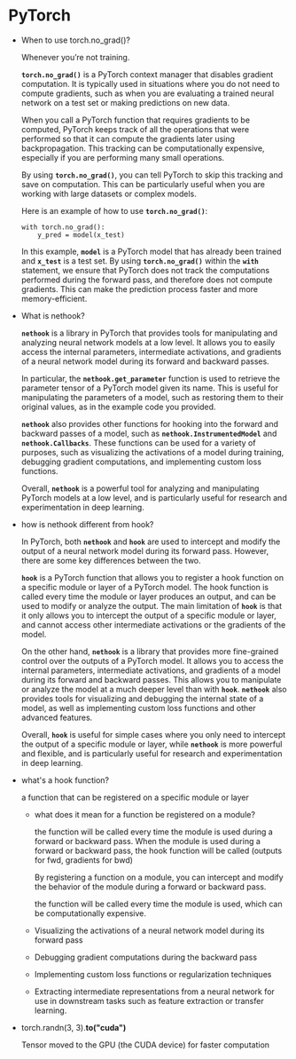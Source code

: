 # PyTorch

- When to use torch.no_grad()?
    
    Whenever you’re not training.
    
    **`torch.no_grad()`** is a PyTorch context manager that disables gradient computation. It is typically used in situations where you do not need to compute gradients, such as when you are evaluating a trained neural network on a test set or making predictions on new data.
    
    When you call a PyTorch function that requires gradients to be computed, PyTorch keeps track of all the operations that were performed so that it can compute the gradients later using backpropagation. This tracking can be computationally expensive, especially if you are performing many small operations.
    
    By using **`torch.no_grad()`**, you can tell PyTorch to skip this tracking and save on computation. This can be particularly useful when you are working with large datasets or complex models.
    
    Here is an example of how to use **`torch.no_grad()`**:
    
    ```
    with torch.no_grad():
        y_pred = model(x_test)
    ```
    
    In this example, **`model`** is a PyTorch model that has already been trained and **`x_test`** is a test set. By using **`torch.no_grad()`** within the **`with`** statement, we ensure that PyTorch does not track the computations performed during the forward pass, and therefore does not compute gradients. This can make the prediction process faster and more memory-efficient.
    
- What is nethook?
    
    **`nethook`** is a library in PyTorch that provides tools for manipulating and analyzing neural network models at a low level. It allows you to easily access the internal parameters, intermediate activations, and gradients of a neural network model during its forward and backward passes.
    
    In particular, the **`nethook.get_parameter`** function is used to retrieve the parameter tensor of a PyTorch model given its name. This is useful for manipulating the parameters of a model, such as restoring them to their original values, as in the example code you provided.
    
    **`nethook`** also provides other functions for hooking into the forward and backward passes of a model, such as **`nethook.InstrumentedModel`** and **`nethook.Callbacks`**. These functions can be used for a variety of purposes, such as visualizing the activations of a model during training, debugging gradient computations, and implementing custom loss functions.
    
    Overall, **`nethook`** is a powerful tool for analyzing and manipulating PyTorch models at a low level, and is particularly useful for research and experimentation in deep learning.
    
- how is nethook different from hook?
    
    In PyTorch, both **`nethook`** and **`hook`** are used to intercept and modify the output of a neural network model during its forward pass. However, there are some key differences between the two.
    
    **`hook`** is a PyTorch function that allows you to register a hook function on a specific module or layer of a PyTorch model. The hook function is called every time the module or layer produces an output, and can be used to modify or analyze the output. The main limitation of **`hook`** is that it only allows you to intercept the output of a specific module or layer, and cannot access other intermediate activations or the gradients of the model.
    
    On the other hand, **`nethook`** is a library that provides more fine-grained control over the outputs of a PyTorch model. It allows you to access the internal parameters, intermediate activations, and gradients of a model during its forward and backward passes. This allows you to manipulate or analyze the model at a much deeper level than with **`hook`**. **`nethook`** also provides tools for visualizing and debugging the internal state of a model, as well as implementing custom loss functions and other advanced features.
    
    Overall, **`hook`** is useful for simple cases where you only need to intercept the output of a specific module or layer, while **`nethook`** is more powerful and flexible, and is particularly useful for research and experimentation in deep learning.
    
- what's a hook function?
    
    a function that can be registered on a specific module or layer 
    
    - what does it mean for a function be registered on a module?
        
        the function will be called every time the module is used during a forward or backward pass. When the module is used during a forward or backward pass, the hook function will be called (outputs for fwd, gradients for bwd)
        
        By registering a function on a module, you can intercept and modify the behavior of the module during a forward or backward pass.
        
        the function will be called every time the module is used, which can be computationally expensive.
        
    - Visualizing the activations of a neural network model during its forward pass
    - Debugging gradient computations during the backward pass
    - Implementing custom loss functions or regularization techniques
    - Extracting intermediate representations from a neural network for use in downstream tasks such as feature extraction or transfer learning.
- torch.randn(3, 3).**to("cuda")**
    
    Tensor moved to the GPU (the CUDA device) for faster computation